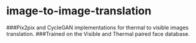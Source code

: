 # image-to-image-translation
###Pix2pix and CycleGAN implementations for thermal to visible images translation.
###Trained on the Visible and Thermal paired face database.
